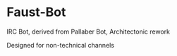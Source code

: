 # Faust-Bot
IRC Bot, derived from Pallaber Bot, Architectonic rework

Designed for non-technical channels
